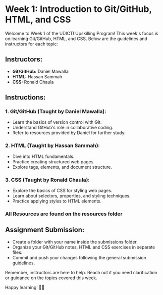 # Week 1: Introduction to Git/GitHub, HTML, and CSS

Welcome to Week 1 of the UDICTI Upskilling Program! This week's focus is on learning Git/GitHub, HTML, and CSS. Below are the guidelines and instructors for each topic:

## Instructors:

- **Git/GitHub:** Daniel Mawalla
- **HTML:** Hassan Sammah
- **CSS:** Ronald Chaula

## Instructions:

### 1. Git/GitHub (Taught by Daniel Mawalla):

- Learn the basics of version control with Git.
- Understand GitHub's role in collaborative coding.
- Refer to resources provided by Daniel for further study.

### 2. HTML (Taught by Hassan Sammah):

- Dive into HTML fundamentals.
- Practice creating structured web pages.
- Explore tags, elements, and document structure.

### 3. CSS (Taught by Ronald Chaula):

- Explore the basics of CSS for styling web pages.
- Learn about selectors, properties, and styling techniques.
- Practice applying styles to HTML elements.

### All Resources are found on the resources folder

## Assignment Submission:

- Create a folder with your name inside the submissions folder.
- Organize your Git/GitHub notes, HTML and CSS exercises in separate files.
- Commit and push your changes following the general submission guidelines.

Remember, instructors are here to help. Reach out if you need clarification or guidance on the topics covered this week.

Happy learning! 🌟✨
